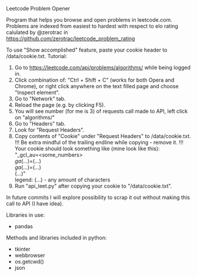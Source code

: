 Leetcode Problem Opener

Program that helps you browse and open problems in leetcode.com.
Problems are indexed from easiest to hardest with respect to elo rating calulated by @zerotrac in https://github.com/zerotrac/leetcode_problem_rating 

To use "Show accomplished" feature, paste your cookie header to /data/cookie.txt.
  Tutorial:
  1) Go to https://leetcode.com/api/problems/algorithms/ while being logged in.
  2) Click combination of: "Ctrl + Shift + C" (works for both Opera and Chrome),
     or right click anywhere on the text filled page and choose "Inspect element".
  3) Go to "Network" tab.
  4) Reload the page (e.g. by clicking F5).
  5) You will see number (for me is 3) of requests call made to API, left click on "algorithms/"
  6) Go to "Headers" tab.
  7) Look for "Request Headers".
  8) Copy contents of "Cookie" under "Request Headers" to /data/cookie.txt. \
     !!! Be extra mindful of the trailing endline while copying - remove it. !!!\
     Your cookie should look something like (mine look like this):\
     "_gcl_au=<some_numbers> \
     _ga_(...)=(...) \
     _ga_(...)=(...) \
     (...)" \
     legend: (...) - any amount of characters
  9) Run "api_leet.py" after copying your cookie to "/data/cookie.txt".

In future commits I will explore possibility to scrap it out without making this call to API (I have idea).


Libraries in use: 
- pandas

Methods and libraries included in python:
- tkinter
- webbrowser
- os.getcwd()
- json
